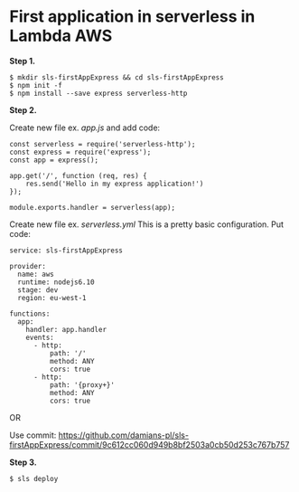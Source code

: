 # First application in serverless in Lambda AWS

**Step 1.**

```
$ mkdir sls-firstAppExpress && cd sls-firstAppExpress
$ npm init -f
$ npm install --save express serverless-http
```

**Step 2.**

Create new file ex. _app.js_ and add code:
```
const serverless = require('serverless-http');
const express = require('express');
const app = express();

app.get('/', function (req, res) {
    res.send('Hello in my express application!')
});

module.exports.handler = serverless(app);
```
Create new file ex. _serverless.yml_ This is a pretty basic configuration. Put code:
```
service: sls-firstAppExpress

provider:
  name: aws
  runtime: nodejs6.10
  stage: dev
  region: eu-west-1

functions:
  app:
    handler: app.handler
    events:
      - http:
          path: '/'
          method: ANY
          cors: true
      - http:
          path: '{proxy+}'
          method: ANY
          cors: true
```
OR

Use commit: 
https://github.com/damians-pl/sls-firstAppExpress/commit/9c612cc060d949b8bf2503a0cb50d253c767b757

**Step 3.**

```
$ sls deploy
```